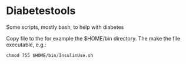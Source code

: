 # Diabetestools
Some scripts, mostly bash, to help with diabetes

Copy file to the for example the $HOME/bin directory.
The make the file executable, e.g.:

`chmod 755 $HOME/bin/InsulinUse.sh`
